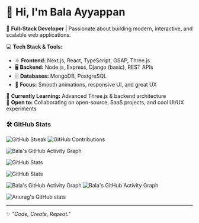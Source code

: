 
# 👋 Hi, I'm Bala Ayyappan

🚀 **Full-Stack Developer** | Passionate about building modern, interactive, and scalable web applications.  

💻 **Tech Stack & Tools:**  
- ⚛️ **Frontend:** Next.js, React, TypeScript, GSAP, Three.js  
- 🖥 **Backend:** Node.js, Express, Django (basic), REST APIs  
- 🗄 **Databases:** MongoDB, PostgreSQL  
- 🎨 **Focus:** Smooth animations, responsive UI, and great UX  

🌱 **Currently Learning:** Advanced Three.js & backend architecture  
🤝 **Open to:** Collaborating on open-source, SaaS projects, and cool UI/UX experiments  


### 🛠️ GitHub Stats

![GitHub Streak](https://streak-stats.demolab.com?user=BalaAyyappan1&theme=tokyonight)
![GitHub Contributions](https://github.com/BalaAyyappan1.png?tab=overview&from=2025-01-01&to=2025-12-31)

![Bala's GitHub Activity Graph](https://activity-graph.herokuapp.com/graph?username=BalaAyyappan1&theme=tokyonight&year=2025)

![GitHub Stats](https://github-readme-stats.vercel.app/api?username=BalaAyyappan1&show_icons=true&theme=tokyonight&count_private=true)


![GitHub Stats](https://github-readme-stats.vercel.app/api?username=BalaAyyappan1&show_icons=true&theme=tokyonight&count_private=true)

![Bala's GitHub Activity Graph](https://activity-graph.herokuapp.com/graph?username=BalaAyyappan1&theme=tokyonight&year=2025)
![Bala's GitHub Activity Graph](https://activity-graph.herokuapp.com/graph?username=BalaAyyappan1&theme=tokyonight&year=2024)


![Anurag's GitHub stats](https://github-readme-stats.vercel.app/api?username=BalaAyyappan1&commits_year=2025)






---

✨ _"Code, Create, Repeat."_  
